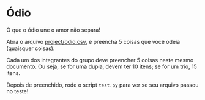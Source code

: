# Ódio

O que o ódio une o amor não separa!

Abra o arquivo [project/odio.csv](project/odio.csv), e preencha 5 coisas que
 você odeia (quaisquer coisas).

Cada um dos integrantes do grupo deve preencher 5 coisas neste mesmo documento.
Ou seja, se for uma dupla, devem ter 10 itens; se for um trio, 15 itens.

Depois de preenchido, rode o script `test.py` para ver se seu arquivo passou no
teste!